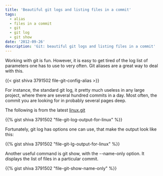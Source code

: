 ```yaml
---
title: 'Beautiful git logs and listing files in a commit'
tags:
  - alias
  - files in a commit
  - git
  - git log
  - git show
date: '2012-09-26'
description: 'Git: beautiful git logs and listing files in a commit'
---
```


Working with git is fun. However, it is easy to get tired of the log list of parameters one has to use to very often. Git aliases are a great way to deal with this.

{{< gist shiva 3791502 file-git-config-alias >}}

For instance, the standard git log, it pretty much useless in any large project, where there are several hundred commits in a day. Most often, the commit you are looking for in probably several pages deep.

The following is from the latest [linux.git][0]  

{{% gist shiva 3791502 "file-git-log-output-for-linux" %}}

Fortunately, git log has options one can use, that make the output look like this:  

{{% gist shiva 3791502 "file-git-lg-output-for-linux" %}}

Another useful command is git show, with the --name-only option. It displays the list of files in a particular commit.  

{{% gist shiva 3791502 "file-git-show-name-only" %}}

[0]: https://github.com/torvalds/linux "linux by Linus"
